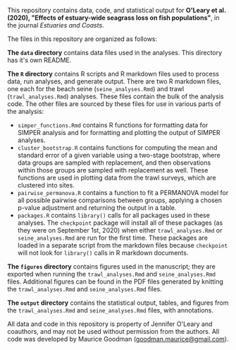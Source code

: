 This repository contains data, code, and statistical output for **O'Leary et al. (2020), "Effects of estuary-wide seagrass loss on fish populations"**, in the journal *Estuaries and Coasts*.

The files in this repository are organized as follows: 

**The `data` directory** contains data files used in the analyses. This directory has it's own README.

**The `R` directory** contains R scripts and R markdown files used to process data, run analyses, and generate output. There are two R markdown files, one each for the beach seine (`seine_analyses.Rmd`) and trawl (`trawl_analyses.Rmd`) analyses. These files contain the bulk of the analysis code. The other files are sourced by these files for use in various parts of the analysis:

- `simper_functions.Rmd` contains R functions for formatting data for SIMPER analysis and for formatting and plotting the output of SIMPER analyses.
- `cluster_bootstrap.R` contains functions for computing the mean and standard error of a given variable using a two-stage bootstrap, where data groups are sampled with replacement, and then observations within those groups are sampled with replacement as well. These functions are used in plotting data from the trawl surveys, which are clustered into sites.
- `pairwise_permanova.R` contains a function to fit a PERMANOVA model for all possible pairwise comparisons between groups, applying a chosen p-value adjustment and returning the output in a table.
- `packages.R` contains `library()` calls for all packages used in these analyses. The `checkpoint` package will install all of these packages (as they were on September 1st, 2020) when either `trawl_analyses.Rmd` or `seine_analyses.Rmd` are run for the first time. These packages are loaded in a separate script from the markdown files because `checkpoint` will not look for `library()` calls in R markdown documents.

**The `figures` directory** contains figures used in the manuscript; they are exported when running the `trawl_analyses.Rmd` and `seine_analyses.Rmd` files. Additional figures can be found in the PDF files generated by knitting the `trawl_analyses.Rmd` and `seine_analyses.Rmd` files.

**The `output` directory** contains the statistical output, tables, and figures from the `trawl_analyses.Rmd` and `seine_analyses.Rmd` files, with annotations.

All data and code in this repository is property of Jennifer O'Leary and coauthors, and may not be used without permission from the authors. All code was developed by Maurice Goodman (goodman.maurice@gmail.com). 